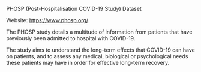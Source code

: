 PHOSP (Post-Hospitalisation COVID-19 Study) Dataset

Website: https://www.phosp.org/

The PHOSP study details a multitude of information from patients that have previously been admitted to hospital with COVID-19. 

The study aims to understand the long-term effects that COVID-19 can have on patients, and to assess any medical, biological or psychological needs these patients may have in order for effective long-term recovery.

